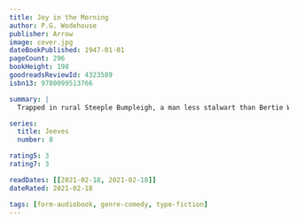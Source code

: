 ```yaml
---
title: Joy in the Morning
author: P.G. Wodehouse
publisher: Arrow
image: cover.jpg
dateBookPublished: 1947-01-01
pageCount: 296
bookHeight: 198
goodreadsReviewId: 4323589
isbn13: 9780099513766

summary: |
  Trapped in rural Steeple Bumpleigh, a man less stalwart than Bertie Wooster would probably give way at the knees. For among those present were Florence Craye, to whom Bertie had once been engaged and her new fiance 'Stilton' Cheesewright, who sees Bertie as a snake in the grass. And that biggest blot on the landscape, Edwin the Boy Scout, who is busy doing acts of kindness out of sheer malevolence. All Bertie's forebodings are fully justified. For in his efforts to oil the wheels of commerce, promote the course of true love and avoid the consequences of a vendetta, he becomes the prey of all and sundry. In fact, only Jeeves can save him…

series:
  title: Jeeves
  number: 8

rating5: 3
rating7: 3

readDates: [[2021-02-18, 2021-02-18]]
dateRated: 2021-02-18

tags: [form-audiobook, genre-comedy, type-fiction]
---
```


